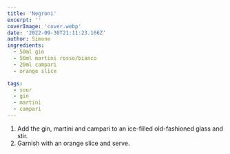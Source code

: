 ```yaml
---
title: 'Negroni'
excerpt: ''
coverImage: 'cover.webp'
date: '2022-09-30T21:11:23.166Z'
author: Simone
ingredients:
  - 50ml gin
  - 50ml martini rosso/bianco
  - 20ml campari
  - orange slice

tags:
  - sour
  - gin
  - martini
  - campari
---
```


1. Add the gin, martini and campari to an ice-filled old-fashioned glass and stir.
1. Garnish with an orange slice and serve.
